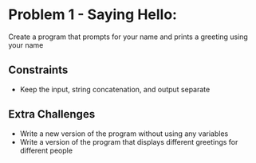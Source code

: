 # Problem 1 - Saying Hello:

Create a program that prompts for your name and prints a greeting using your name

## Constraints
* Keep the input, string concatenation, and output separate

## Extra Challenges
* Write a new version of the program without using any variables
* Write a version of the program that displays different greetings for different people
